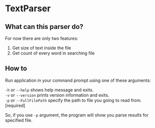 # TextParser
 
## What can this parser do?

For now there are only two features:
1. Get size of text inside the file
2. Get count of every word in searching file

## How to

Run application in your command prompt using one of these arguments:

`-h` or `--help`               shows help message and exits.<br>
`-v` or `--version`            prints version information and exits.<br>
`-p` or `--FullFilePath`       specify the path to file you going to read from. [required]

So, if you use `-p` argument, the program will show you parse results for specified file.
